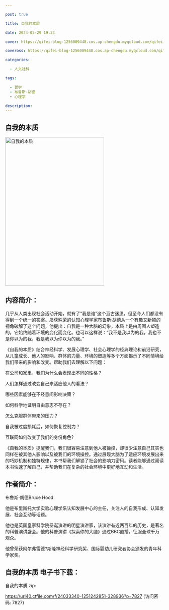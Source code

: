 ```yaml
---

post: true

title: 自我的本质

date: 2024-05-29 19:33

cover: https://qifei-blog-1256009448.cos.ap-chengdu.myqcloud.com/qifei-blog/65065342661c6c8e543f7a19.jpg

coveross: https://qifei-blog-1256009448.cos.ap-chengdu.myqcloud.com/qifei-blog/65065342661c6c8e543f7a19.jpg

categories:

  - 人文社科

tags:

  - 哲学
  - 布鲁斯·胡德
  - 心理学

description:
---
```


## 自我的本质
<img alt="自我的本质 " class="aligncenter loading" data-was-processed="true" decoding="async" fetchpriority="high" height="471" src="https://qifei-blog-1256009448.cos.ap-chengdu.myqcloud.com/qifei-blog/65065342661c6c8e543f7a19.jpg " style="cursor: zoom-in;" width="314"/>

## 内容简介：

几乎从人类出现社会活动开始，就有了“我是谁”这个亘古迷思，但至今人们都没有得到一个统一的答案。屡获殊荣的认知心理学家布鲁斯·胡德从一个有趣又新颖的视角破解了这个问题，他提出：自我是一种大脑的幻象，本质上是由周围人塑造的，它始终随着环境的变化而变化。也可以这样说：“我不是我以为的我，我也不是你以为的我，我是我以为你以为的我。”

《自我的本质》结合神经科学、发展心理学、社会心理学的经典理论和前沿研究，从儿童成长、他人的影响、群体的力量、环境的塑造等多个方面揭示了不同情境给我们带来的影响和改变。帮助我们去理解以下问题：

在公司和家里，我们为什么会表现出不同的性格？

人们怎样通过改变自己来适应他人的看法？

哪些因素能够在不经意间影响决策？

如何科学地证明自由意志不存在？

怎么克服群体带来的压力？

自我被过度损耗后，如何恢复控制力？

互联网如何改变了我们的身份角色?

《自我的本质》提醒我们，我们很容易注意到他人被操控，却很少注意自己其实也同样在被其他人影响以及被我们的环境操控。通过展现大脑为了适应环境发展出来的巧妙机制和独特规律，本书帮我们解锁了社会的影响力密码。读者能够通过阅读本书快速了解自己，并帮助我们在复杂的社会环境中更好地互动和生活。

## 作者简介：

布鲁斯·胡德Bruce Hood

他是布里斯托大学实验心理学系认知发展中心的主任，关注人的自我形成、认知发展、社会互动等话题。

他也是英国皇家科学院圣诞演讲的明星演讲家，该演讲有近两百年的历史，是著名的科普演讲盛会。他的科普演讲《探索你的大脑》通过BBC直播，征服全球千万观众。

他曾荣获阿尔弗雷德?斯隆神经科学研究奖、国际婴幼儿研究者协会颁发的青年科学家奖。

## 自我的本质 电子书下载：

自我的本质.zip: 

https://url40.ctfile.com/f/24033340-1251242851-328936?p=7827 (访问密码: 7827)
